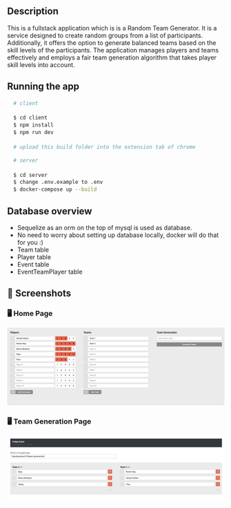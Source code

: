 ## Description
This is a fullstack application which is is a Random Team Generator. It is a service designed to create random groups from a list of participants. Additionally, it offers the option to generate balanced teams based on the skill levels of the participants. The application manages players
and teams effectively and employs a fair team generation algorithm that takes
player skill levels into account.

## Running the app

```bash
  # client

  $ cd client
  $ npm install
  $ npm run dev

  # upload this build folder into the extension tab of chrome
```

```bash
  # server

  $ cd server
  $ change .env.example to .env
  $ docker-compose up --build
```

## Database overview
  - Sequelize as an orm on the top of mysql is used as database.
  - No need to worry about setting up database locally, docker will do that for you :)
  - Team table
  - Player table
  - Event table
  - EventTeamPlayer table

## 📸 Screenshots

### 🖥️ Home Page
![Home Screen](client/public/Home.png)

### 🖥️ Team Generation Page
![Home Screen](client/public/TeamGeneration.png)